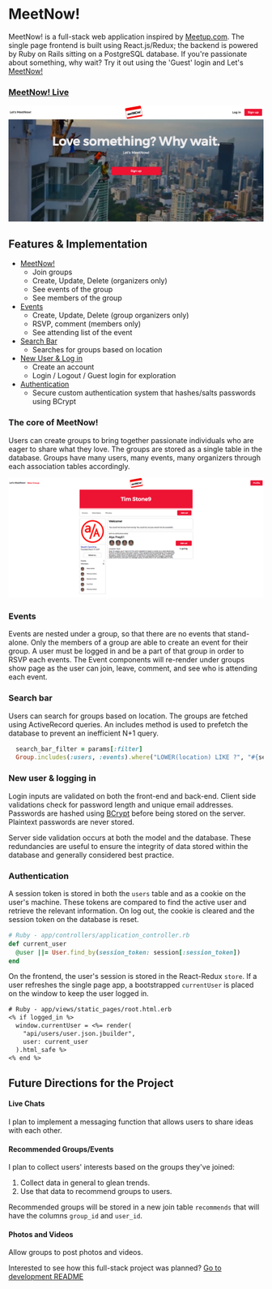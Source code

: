 # MeetNow!

MeetNow! is a full-stack web application inspired by [Meetup.com](https://www.meetup.com/). The single page frontend is built using React.js/Redux; the backend is powered by Ruby on Rails sitting on a PostgreSQL database. If you're passionate about something, why wait? Try it out using the 'Guest' login and Let's [MeetNow!](http://meet-now.herokuapp.com/)

### [MeetNow! Live](http://meet-now.herokuapp.com/)
![MeetNow](/docs/pics/01-splash.png)

## Features & Implementation

* [MeetNow!](#the-core-of-meetnow!)
  - Join groups
  - Create, Update, Delete (organizers only)
  - See events of the group
  - See members of the group
* [Events](#events)
  - Create, Update, Delete (group organizers only)
  - RSVP, comment (members only)
  - See attending list of the event
* [Search Bar](#search-bar)
  - Searches for groups based on location
* [New User & Log in](#new-user-&-logging-in)
  - Create an account
  - Login / Logout / Guest login for exploration
* [Authentication](#authentication)
  - Secure custom authentication system that hashes/salts passwords using BCrypt

### The core of MeetNow!
Users can create groups to bring together passionate individuals who are eager to share what they love.
The groups are stored as a single table in the database. Groups have many users, many events, many organizers through each association tables accordingly.

![MeetNow](/docs/pics/02-groups.png)

### Events
Events are nested under a group, so that there are no events that stand-alone. Only the members of a group are able to create an event for their group.
A user must be logged in and be a part of that group in order to RSVP each events.
The Event components will re-render under groups show page as the user can join, leave, comment, and see who is attending each event.

### Search bar
Users can search for groups based on location. The groups are fetched using ActiveRecord queries. An includes method is used to prefetch the database to prevent an inefficient N+1 query.

```ruby
  search_bar_filter = params[:filter]
  Group.includes(:users, :events).where("LOWER(location) LIKE ?", "#{search_bar_filter.downcase}%")
```

### New user & logging in
Login inputs are validated on both the front-end and back-end. Client side validations check for password length and unique email addresses. Passwords are hashed using [BCrypt](https://en.wikipedia.org/wiki/Bcrypt) before being stored on the server. Plaintext passwords are never stored.

Server side validation occurs at both the model and the database. These redundancies are useful to ensure the integrity of data stored within the database and generally considered best practice.

### Authentication
A session token is stored in both the `users` table and as a cookie on the user's machine. These tokens are compared to find the active user and retrieve the relevant information. On log out, the cookie is cleared and the session token on the database is reset.
```ruby
# Ruby - app/controllers/application_controller.rb
def current_user
  @user ||= User.find_by(session_token: session[:session_token])
end
```

On the frontend, the user's session is stored in the React-Redux `store`. If a user refreshes the single page app, a bootstrapped `currentUser` is placed on the window to keep the user logged in.
```
# Ruby - app/views/static_pages/root.html.erb
<% if logged_in %>
  window.currentUser = <%= render(
    "api/users/user.json.jbuilder",
    user: current_user
  ).html_safe %>
<% end %>
```

## Future Directions for the Project

#### Live Chats
I plan to implement a messaging function that allows users to share ideas with each other.

#### Recommended Groups/Events
I plan to collect users' interests based on the groups they've joined:

1. Collect data in general to glean trends.
2. Use that data to recommend groups to users.

Recommended groups will be stored in a new join table `recommends` that will have the columns `group_id` and `user_id`.

#### Photos and Videos
Allow groups to post photos and videos.



Interested to see how this full-stack project was planned? [Go to development README](./docs)
